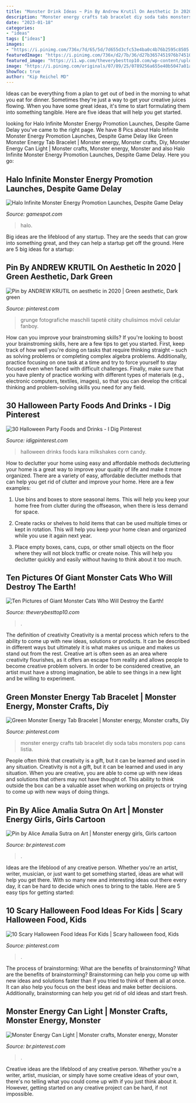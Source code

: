 ```yaml
---
title: "Monster Drink Ideas ~ Pin By Andrew Krutil On Aesthetic In 2020"
description: "Monster energy crafts tab bracelet diy soda tabs monsters pop cans listia"
date: "2023-01-18"
categories:
- "ideas"
tags: ["ideas"]
images:
- "https://i.pinimg.com/736x/7d/65/5d/7d655d3cfc53e4ba0c4b76b2595c8505.jpg"
featuredImage: "https://i.pinimg.com/736x/d2/7b/36/d27b3657451976b7451003dc8a25f202.jpg"
featured_image: "https://i1.wp.com/theverybesttop10.com/wp-content/uploads/2014/05/The-World’s-Top-10-Best-Images-of-Monster-Cats-6.jpg?fit=660%2C462&amp;ssl=1"
image: "https://i.pinimg.com/originals/07/89/25/0789256a655e40b5047a01ad40692f69.jpg"
ShowToc: true
author: "Kip Reichel MD"
---
```



Ideas can be everything from a plan to get out of bed in the morning to what you eat for dinner. Sometimes they're just a way to get your creative juices flowing. When you have some great ideas, it's time to start formulating them into something tangible. Here are five ideas that will help you get started.

	

		
looking for Halo Infinite Monster Energy Promotion Launches, Despite Game Delay you've came to the right page. We have 8 Pics about Halo Infinite Monster Energy Promotion Launches, Despite Game Delay like Green Monster Energy Tab Bracelet | Monster energy, Monster crafts, Diy, Monster Energy Can Light | Monster crafts, Monster energy, Monster and also Halo Infinite Monster Energy Promotion Launches, Despite Game Delay. Here you go:
		
    
## Halo Infinite Monster Energy Promotion Launches, Despite Game Delay

<img loading=lazy src="https://www.gamespot.com/a/uploads/screen_kubrick/1585/15855271/3721137-3484716-screenshot2019-01-07at3.10.45pm.png" onerror="this.onerror=null;this.src='https://tse1.mm.bing.net/th?id=OIP.q6LGzXNPqtFPcBl2hJPRWQHaEH&amp;pid=15.1';" alt="Halo Infinite Monster Energy Promotion Launches, Despite Game Delay">

_Source: gamespot.com_

>halo. 

	

Big ideas are the lifeblood of any startup. They are the seeds that can grow into something great, and they can help a startup get off the ground. Here are 5 big ideas for a startup: 

    
## Pin By ANDREW KRUTIL On Aesthetic In 2020 | Green Aesthetic, Dark Green

<img loading=lazy src="https://i.pinimg.com/736x/7d/65/5d/7d655d3cfc53e4ba0c4b76b2595c8505.jpg" onerror="this.onerror=null;this.src='https://tse3.mm.bing.net/th?id=OIP.4_2ITMz4Ho6Bnwso1j4RnwHaJ4&amp;pid=15.1';" alt="Pin by ANDREW KRUTIL on aesthetic in 2020 | Green aesthetic, Dark green">

_Source: pinterest.com_

>grunge fotografiche maschili tapetě citáty chulisimos móvil celular fanboy. 

	

How can you improve your brainstroming skills?
If you're looking to boost your brainstroming skills, here are a few tips to get you started. First, keep track of how well you're doing on tasks that require thinking straight – such as solving problems or completing complex algebra problems. Additionally, practice focusing on one task at a time and try to force yourself to stay focused even when faced with difficult challenges. Finally, make sure that you have plenty of practice working with different types of materials (e.g., electronic computers, textiles, images), so that you can develop the critical thinking and problem-solving skills you need for any field.

    
## 30 Halloween Party Foods And Drinks - I Dig Pinterest

<img loading=lazy src="https://www.idigpinterest.com/wp-content/uploads/2014/10/Karas-Party-Ideas-KarasPartyIdeas.com-35-680x1024.jpg" onerror="this.onerror=null;this.src='https://tse3.mm.bing.net/th?id=OIP.4QIbYG26vmplFkWWkTnOMwHaLJ&amp;pid=15.1';" alt="30 Halloween Party Foods and Drinks - I Dig Pinterest">

_Source: idigpinterest.com_

>halloween drinks foods kara milkshakes corn candy. 

	

How to declutter your home using easy and affordable methods
decluttering your home is a great way to improve your quality of life and make it more organized. There are a variety of easy, affordable declutter methods that can help you get rid of clutter and improve your home. Here are a few examples:
1. Use bins and boxes to store seasonal items. This will help you keep your home free from clutter during the offseason, when there is less demand for space.

2. Create racks or shelves to hold items that can be used multiple times or kept in rotation. This will help you keep your home clean and organized while you use it again next year.

3. Place empty boxes, cans, cups, or other small objects on the floor where they will not block traffic or create noise. This will help you declutter quickly and easily without having to think about it too much.


    
## Ten Pictures Of Giant Monster Cats Who Will Destroy The Earth!

<img loading=lazy src="https://i1.wp.com/theverybesttop10.com/wp-content/uploads/2014/05/The-World’s-Top-10-Best-Images-of-Monster-Cats-6.jpg?fit=660%2C462&amp;ssl=1" onerror="this.onerror=null;this.src='https://tse3.mm.bing.net/th?id=OIP.tJ9Pi7TdZeDJHA6LPq3ILQHaFL&amp;pid=15.1';" alt="Ten Pictures of Giant Monster Cats Who Will Destroy the Earth!">

_Source: theverybesttop10.com_

>. 

	

The definition of creativity
Creativity is a mental process which refers to the ability to come up with new ideas, solutions or products. It can be described in different ways but ultimately it is what makes us unique and makes us stand out from the rest. Creative art is often seen as an area where creativity flourishes, as it offers an escape from reality and allows people to become creative problem solvers. In order to be considered creative, an artist must have a strong imagination, be able to see things in a new light and be willing to experiment.

    
## Green Monster Energy Tab Bracelet | Monster Energy, Monster Crafts, Diy

<img loading=lazy src="https://i.pinimg.com/originals/23/1c/92/231c928a857fc84ebd9679b095e300b6.jpg" onerror="this.onerror=null;this.src='https://tse3.mm.bing.net/th?id=OIP.1oW3hf4KvuNkp1u2f14wKQAAAA&amp;pid=15.1';" alt="Green Monster Energy Tab Bracelet | Monster energy, Monster crafts, Diy">

_Source: pinterest.com_

>monster energy crafts tab bracelet diy soda tabs monsters pop cans listia. 

	

People often think that creativity is a gift, but it can be learned and used in any situation.
Creativity is not a gift, but it can be learned and used in any situation. When you are creative, you are able to come up with new ideas and solutions that others may not have thought of. This ability to think outside the box can be a valuable asset when working on projects or trying to come up with new ways of doing things.

    
## Pin By Alice Amalia Sutra On Art | Monster Energy Girls, Girls Cartoon

<img loading=lazy src="https://i.pinimg.com/736x/d2/7b/36/d27b3657451976b7451003dc8a25f202.jpg" onerror="this.onerror=null;this.src='https://tse2.mm.bing.net/th?id=OIP.QIYlbsipV4RstngKdqTq6AHaHE&amp;pid=15.1';" alt="Pin by Alice Amalia Sutra on Art | Monster energy girls, Girls cartoon">

_Source: br.pinterest.com_

>. 

	

Ideas are the lifeblood of any creative person. Whether you're an artist, writer, musician, or just want to get something started, ideas are what will help you get there. With so many new and interesting ideas out there every day, it can be hard to decide which ones to bring to the table. Here are 5 easy tips for getting started: 

    
## 10 Scary Halloween Food Ideas For Kids | Scary Halloween Food, Kids

<img loading=lazy src="https://i.pinimg.com/originals/07/89/25/0789256a655e40b5047a01ad40692f69.jpg" onerror="this.onerror=null;this.src='https://tse4.mm.bing.net/th?id=OIP.yq64qewnRP3IAxbT3LaO9QHaIV&amp;pid=15.1';" alt="10 Scary Halloween Food Ideas For Kids | Scary halloween food, Kids">

_Source: pinterest.com_

>. 

	

The process of brainstorming: What are the benefits of brainstorming?
What are the benefits of brainstorming?
Brainstorming can help you come up with new ideas and solutions faster than if you tried to think of them all at once. It can also help you focus on the best ideas and make better decisions. Additionally, brainstorming can help you get rid of old ideas and start fresh.

    
## Monster Energy Can Light | Monster Crafts, Monster Energy, Monster

<img loading=lazy src="https://i.pinimg.com/736x/57/dc/08/57dc08d134a0163b8b0fbdcd9b8b0b93.jpg" onerror="this.onerror=null;this.src='https://tse3.mm.bing.net/th?id=OIP.iWMxEEROpit_5aYKPZsYZQAAAA&amp;pid=15.1';" alt="Monster Energy Can Light | Monster crafts, Monster energy, Monster">

_Source: br.pinterest.com_

>. 

	

Creative ideas are the lifeblood of any creative person. Whether you're a writer, artist, musician, or simply have some creative ideas of your own, there's no telling what you could come up with if you just think about it. However, getting started on any creative project can be hard, if not impossible.

